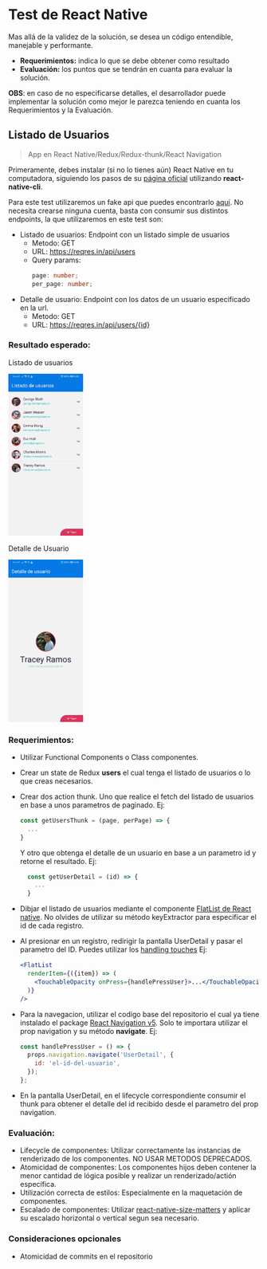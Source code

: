 # Test de React Native

Mas allá de la validez de la solución, se desea un código entendible, manejable y performante.

- **Requerimientos:** indica lo que se debe obtener como resultado
- **Evaluación:** los puntos que se tendrán en cuanta para evaluar la solución.

**OBS**: en caso de no especificarse detalles, el desarrollador puede implementar la solución como mejor le parezca teniendo en cuanta los
Requerimientos y la Evaluación.

## Listado de Usuarios

> App en React Native/Redux/Redux-thunk/React Navigation

Primeramente, debes instalar (si no lo tienes aún) React Native en tu computadora, siguiendo los pasos de su [página oficial](https://reactnative.dev/docs/environment-setup) utilizando **react-native-cli**.

Para este test utilizaremos un fake api que puedes encontrarlo [aquí](https://reqres.in/). No necesita crearse ninguna cuenta, basta con consumir sus distintos endpoints, la que utilizaremos en este test son:

- Listado de usuarios: Endpoint con un listado simple de usuarios
  - Metodo: GET
  - URL: https://reqres.in/api/users
  - Query params:
    ```ts
    page: number;
    per_page: number;
    ```
- Detalle de usuario: Endpoint con los datos de un usuario especificado en la url.
  - Metodo: GET
  - URL: https://reqres.in/api/users/{id}

### Resultado esperado:

Listado de usuarios

<a href="./assets/UserList.jpg">
  <img src="./assets/UserList.jpg" width="150">
</a>

Detalle de Usuario

<a href="./assets/UserDetail.jpg">
  <img src="./assets/UserDetail.jpg" width="150">
</a>

### Requerimientos:

- Utilizar Functional Components o Class componentes.
- Crear un state de Redux **users** el cual tenga el listado de usuarios o lo que creas necesarios.
- Crear dos action thunk. Uno que realice el fetch del listado de usuarios en base a unos parametros de paginado. Ej:
  ```js
  const getUsersThunk = (page, perPage) => {
    ...
  }
  ```
  Y otro que obtenga el detalle de un usuario en base a un parametro id y retorne el resultado. Ej:
  ```js
    const getUserDetail = (id) => {
      ...
    }
  ```
- Dibjar el listado de usuarios mediante el componente [FlatList de React native](https://reactnative.dev/docs/flatlist). No olvides de utilizar su método keyExtractor para especificar el id de cada registro.
- Al presionar en un registro, redirigir la pantalla UserDetail y pasar el parametro del ID. Puedes utilizar los [handling touches](https://reactnative.dev/docs/handling-touches#__docusaurus) Ej:

  ```jsx
  <FlatList
    renderItem={({item}) => (
      <TouchableOpacity onPress={handlePressUser}>...</TouchableOpacity>
    )}
  />
  ```

- Para la navegacion, utilizar el codigo base del repositorio el cual ya tiene instalado el package
  [React Navigation v5](https://reactnavigation.org/docs/getting-started).
  Solo te importara utilizar el prop navigation y su método **navigate**. Ej:

  ```js
  const handlePressUser = () => {
    props.navigation.navigate('UserDetail', {
      id: 'el-id-del-usuario',
    });
  };
  ```

- En la pantalla UserDetail, en el lifecycle correspondiente consumir el thunk para obtener el detalle del id recibido desde el parametro del prop navigation.

### Evaluación:

- Lifecycle de componentes: Utilizar correctamente las instancias de renderizado de los componentes. NO USAR METODOS DEPRECADOS.
- Atomicidad de componentes: Los componentes hijos deben contener la menor cantidad de lógica posible y realizar un renderizado/actión específica.
- Utilización correcta de estilos: Especialmente en la maquetación de componentes.
- Escalado de componentes: Utilizar [react-native-size-matters](https://github.com/nirsky/react-native-size-matters) y aplicar su escalado horizontal o vertical segun sea necesario.

### Consideraciones opcionales

- Atomicidad de commits en el repositorio
